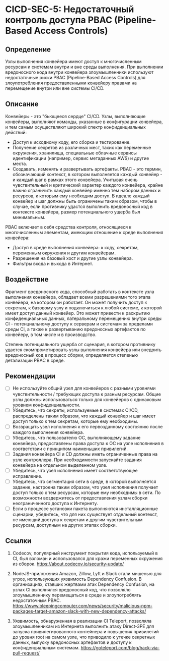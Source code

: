# CICD-SEC-5: Недостаточный контроль доступа PBAC (Pipeline-Based Access Controls)
## Определение
Узлы выполнения конвейера имеют доступ к многочисленным ресурсам и системам внутри и вне среды выполнения. При выполнении вредоносного кода внутри конвейера злоумышленники используют недостаточные риски PBAC (Pipeline-Based Access Controls) для злоупотребления предоставленными конвейеру правами на перемещение внутри или вне системы CI/CD.

## Описание
Конвейеры - это "бьющееся сердце" CI/CD. Узлы, выполняющие конвейеры, выполняют команды, указанные в конфигурации конвейера, и тем самым осуществляют широкий спектр конфиденциальных действий:

- Доступ к исходному коду, его сборка и тестирование.
- Получение секретов из различных мест, таких как переменные окружения, хранилища, специальные облачные сервисы идентификации (например, сервис метаданных AWS) и другие места.
- Создавать, изменять и развертывать артефакты.
PBAC - это термин, обозначающий контекст, в котором выполняется каждый конвейер - и каждый шаг в рамках этого конвейера. Учитывая очень чувствительный и критический характер каждого конвейера, крайне важно ограничить каждый конвейер именно тем набором данных и ресурсов, к которым ему необходим доступ. В идеале каждый конвейер и шаг должны быть ограничены таким образом, чтобы в случае, если противнику удастся выполнить вредоносный код в контексте конвейера, размер потенциального ущерба был минимальным.

PBAC включает в себя средства контроля, относящиеся к многочисленным элементам, имеющим отношение к среде выполнения конвейера:

- Доступ в среде выполнения конвейера: к коду, секретам, переменным окружения и другим конвейерам.
- Разрешения на базовый хост и другие узлы конвейера.
- Фильтры входа и выхода в Интернет.
## Воздействие
Фрагмент вредоносного кода, способный работать в контексте узла выполнения конвейера, обладает всеми разрешениями того этапа конвейера, на котором он работает. Он может получить доступ к секретам, к базовому узлу и подключиться к любой системе, к которой имеет доступ данный конвейер. Это может привести к раскрытию конфиденциальных данных, латеральному перемещению внутри среды CI - потенциальному доступу к серверам и системам за пределами среды CI, а также к развертыванию вредоносных артефактов по конвейеру, в том числе и в производство.

Степень потенциального ущерба от сценария, в котором противнику удается скомпрометировать узлы выполнения конвейера или внедрить вредоносный код в процесс сборки, определяется степенью детализации PBAC в среде.

## Рекомендации
- [ ] Не используйте общий узел для конвейеров с разными уровнями чувствительности / требующих доступа к разным ресурсам. Общие узлы должны использоваться только для конвейеров с одинаковым уровнем конфиденциальности.
- [ ] Убедитесь, что секреты, используемые в системах CI/CD, распределены таким образом, что каждый конвейер и шаг имеет доступ только к тем секретам, которые ему необходимы.
- [ ] Возвращать узел исполнения к его первозданному состоянию после каждого выполнения конвейера.
- [ ] Убедитесь, что пользователю ОС, выполняющему задание конвейера, предоставлены права доступа к ОС на узле исполнения в соответствии с принципом наименьших привилегий.
- [ ] Задания конвейера CI и CD должны иметь ограниченные права на узле контроллера. При необходимости запускайте задания конвейера на отдельном выделенном узле.
- [ ] Убедитесь, что узел исполнения имеет соответствующее исправление.
- [ ] Убедитесь, что сегментация сети в среде, в которой выполняется задание, настроена таким образом, что узел исполнения получает доступ только к тем ресурсам, которые ему необходимы в сети. По возможности воздержитесь от предоставления узлам сборки неограниченного доступа к Интернету.
- [ ] Если в процессе установки пакета выполняются инсталляционные сценарии, убедитесь, что для них существует отдельный контекст, не имеющий доступа к секретам и другим чувствительным ресурсам, доступным на других этапах сборки.
## Ссылки
1. Codecov, популярный инструмент покрытия кода, используемый в CI, был взломан и использовался для кражи переменных окружения из сборок.
https://about.codecov.io/security-update/

2. NodeJS-приложения Amazon, Zillow, Lyft и Slack стали мишенью для угроз, использующих уязвимость Dependency Confusion. В организациях, ставших жертвами атак Dependency Confusion, на узлах CI выполнялся вредоносный код, что позволяло злоумышленнику перемещаться в среде и злоупотреблять недостаточным PBAC.
https://www.bleepingcomputer.com/news/security/malicious-npm-packages-target-amazon-slack-with-new-dependency-attacks/


3. Уязвимость, обнаруженная в реализации CI Teleport, позволяла злоумышленникам из Интернета выполнить атаку Direct-3PE для запуска привилегированного контейнера и повышения привилегий до уровня root на самом узле, что приводило к утечке секретных данных, выпуску вредоносных артефактов и доступу к конфиденциальным системам.
https://goteleport.com/blog/hack-via-pull-request/